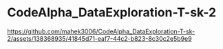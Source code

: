 # CodeAlpha_DataExploration-T-sk-2

https://github.com/mahek3006/CodeAlpha_DataExploration-T-sk-2/assets/138368935/41845d71-eaf7-44c2-b823-8c30c2e5b9e9

